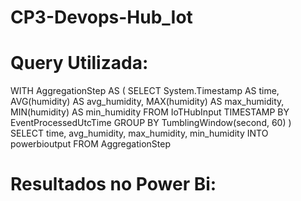 # CP3-Devops-Hub_Iot

# Query Utilizada:
WITH AggregationStep AS
(
SELECT 
    System.Timestamp AS time,
    AVG(humidity) AS avg_humidity,
    MAX(humidity) AS max_humidity,
    MIN(humidity) AS min_humidity
FROM 
    IoTHubInput TIMESTAMP BY EventProcessedUtcTime
GROUP BY 
    TumblingWindow(second, 60)
)
SELECT 
    time,
    avg_humidity,
    max_humidity,
    min_humidity
INTO 
    powerbioutput
FROM 
    AggregationStep
   
 # Resultados no Power Bi:
